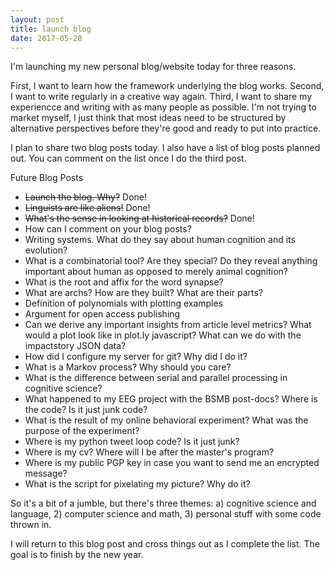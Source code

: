```yaml
---
layout: post
title: launch blog
date: 2017-05-28
---
```


I'm launching my new personal blog/website today for three reasons. 

First, I want to learn how the framework underlying the blog works. Second, I want to write regularly in a creative way again. Third, I want to share my experiencce and writing with as many people as possible. I'm not trying to market myself, I just think that most ideas need to be structured by alternative perspectives before they're good and ready to put into practice. 

I plan to share two blog posts today. I also have a list of blog posts planned out. You can comment on the list once I do the third post.

Future Blog Posts
* ~~Launch the blog. Why?~~  Done!
* ~~Linguists are like aliens!~~ Done!
* ~~What's the sense in looking at historical records?~~ Done!
* How can I comment on your blog posts?
* Writing systems. What do they say about human cognition and its evolution?
* What is a combinatorial tool? Are they special? Do they reveal anything important about human as opposed to merely animal cognition?
* What is the root and affix for the word synapse? 
* What are archs? How are they built? What are their parts?
* Definition of polynomials with plotting examples
* Argument for open access publishing 
* Can we derive any important insights from article level metrics? What would a plot look like in plot.ly javascript? What can we do with the impactstory JSON data?
* How did I configure my server for git? Why did I do it? 
* What is a Markov process? Why should you care?
* What is the difference between serial and parallel processing in cognitive science?
* What happened to my EEG project with the BSMB post-docs? Where is the code? Is it just junk code?
* What is the result of my online behavioral experiment? What was the purpose of the experiment?
* Where is my python tweet loop code? Is it just junk?
* Where is my cv? Where will I be after the master's program?
* Where is my public PGP key in case you want to send me an encrypted message?
* What is the script for pixelating my picture? Why do it? 

So it's a bit of a jumble, but there's three themes: a) cognitive science and language, 2) computer science and math, 3) personal stuff with some code thrown in.

I will return to this blog post and cross things out as I complete the list. The goal is to finish by the new year. 